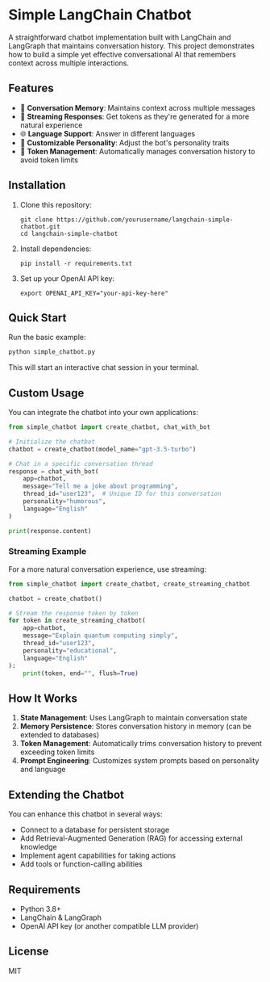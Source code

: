 # Simple LangChain Chatbot

A straightforward chatbot implementation built with LangChain and LangGraph that maintains conversation history. This project demonstrates how to build a simple yet effective conversational AI that remembers context across multiple interactions.

## Features

- 🧠 **Conversation Memory**: Maintains context across multiple messages
- 🔄 **Streaming Responses**: Get tokens as they're generated for a more natural experience
- 🌐 **Language Support**: Answer in different languages
- 👤 **Customizable Personality**: Adjust the bot's personality traits
- 🧩 **Token Management**: Automatically manages conversation history to avoid token limits

## Installation

1. Clone this repository:
   ```
   git clone https://github.com/yourusername/langchain-simple-chatbot.git
   cd langchain-simple-chatbot
   ```

2. Install dependencies:
   ```
   pip install -r requirements.txt
   ```

3. Set up your OpenAI API key:
   ```
   export OPENAI_API_KEY="your-api-key-here"
   ```

## Quick Start

Run the basic example:

```python
python simple_chatbot.py
```

This will start an interactive chat session in your terminal.

## Custom Usage

You can integrate the chatbot into your own applications:

```python
from simple_chatbot import create_chatbot, chat_with_bot

# Initialize the chatbot
chatbot = create_chatbot(model_name="gpt-3.5-turbo")

# Chat in a specific conversation thread
response = chat_with_bot(
    app=chatbot,
    message="Tell me a joke about programming",
    thread_id="user123",  # Unique ID for this conversation
    personality="humorous",
    language="English"
)

print(response.content)
```

### Streaming Example

For a more natural conversation experience, use streaming:

```python
from simple_chatbot import create_chatbot, create_streaming_chatbot

chatbot = create_chatbot()

# Stream the response token by token
for token in create_streaming_chatbot(
    app=chatbot,
    message="Explain quantum computing simply",
    thread_id="user123",
    personality="educational",
    language="English"
):
    print(token, end="", flush=True)
```

## How It Works

1. **State Management**: Uses LangGraph to maintain conversation state
2. **Memory Persistence**: Stores conversation history in memory (can be extended to databases)
3. **Token Management**: Automatically trims conversation history to prevent exceeding token limits
4. **Prompt Engineering**: Customizes system prompts based on personality and language

## Extending the Chatbot

You can enhance this chatbot in several ways:

- Connect to a database for persistent storage
- Add Retrieval-Augmented Generation (RAG) for accessing external knowledge
- Implement agent capabilities for taking actions
- Add tools or function-calling abilities

## Requirements

- Python 3.8+
- LangChain & LangGraph
- OpenAI API key (or another compatible LLM provider)

## License

MIT
